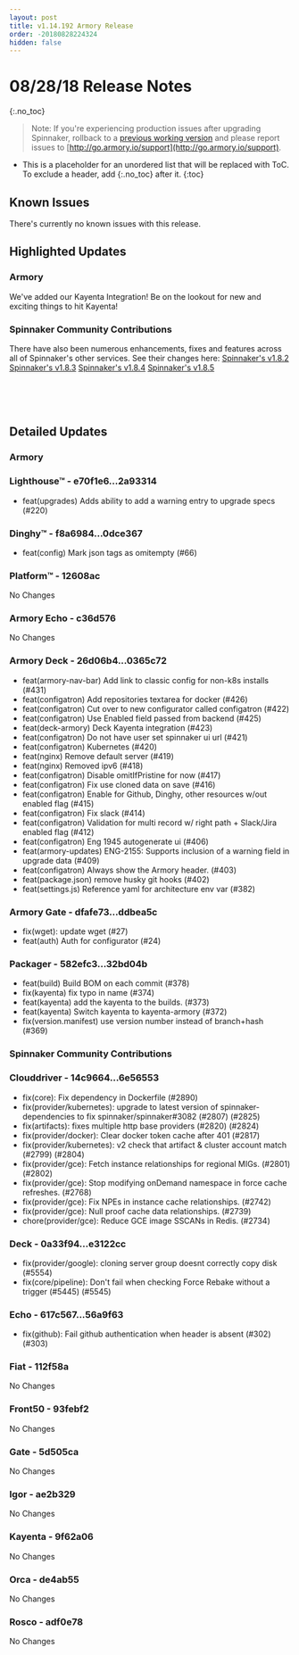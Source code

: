 ```yaml
---
layout: post
title: v1.14.192 Armory Release
order: -20180828224324
hidden: false
---
```


# 08/28/18 Release Notes
{:.no_toc}

> Note: If you're experiencing production issues after upgrading Spinnaker, rollback to a [previous working version](http://docs.armory.io/admin-guides/troubleshooting/#i-upgraded-spinnaker-and-it-is-no-longer-responding-how-do-i-rollback) and please report issues to [http://go.armory.io/support](http://go.armory.io/support).

* This is a placeholder for an unordered list that will be replaced with ToC. To exclude a header, add {:.no_toc} after it.
{:toc}


## Known Issues
There's currently no known issues with this release.

<!-- Example of a problem
Igor added ..... which does.....

**Symptoms:**
**Fix:**
-->





## Highlighted Updates
### Armory
We've added our Kayenta Integration! Be on the lookout for new and exciting things to hit Kayenta!



###  Spinnaker Community Contributions
There have also been numerous enhancements, fixes and features across all of Spinnaker's other services. See their changes here:
[Spinnaker's v1.8.2](https://www.spinnaker.io/community/releases/versions/1-8-2-changelog)
[Spinnaker's v1.8.3](https://www.spinnaker.io/community/releases/versions/1-8-3-changelog)
[Spinnaker's v1.8.4](https://www.spinnaker.io/community/releases/versions/1-8-4-changelog)
[Spinnaker's v1.8.5](https://www.spinnaker.io/community/releases/versions/1-8-5-changelog)




<br><br><br>
## Detailed Updates
### Armory
### Lighthouse&trade; - e70f1e6...2a93314
 - feat(upgrades) Adds ability to add a warning entry to upgrade specs (#220)

### Dinghy&trade; - f8a6984...0dce367
 - feat(config) Mark json tags as omitempty (#66)

### Platform&trade; - 12608ac
No Changes

### Armory Echo  - c36d576
No Changes

### Armory Deck  - 26d06b4...0365c72
 - feat(armory-nav-bar) Add link to classic config for non-k8s installs (#431)
 - feat(configatron) Add repositories textarea for docker (#426)
 - feat(configatron) Cut over to new configurator called configatron (#422)
 - feat(configatron) Use Enabled field passed from backend (#425)
 - feat(deck-armory) Deck Kayenta integration (#423)
 - feat(configatron) Do not have user set spinnaker ui url (#421)
 - feat(configatron) Kubernetes (#420)
 - feat(nginx) Remove default server (#419)
 - feat(nginx) Removed ipv6 (#418)
 - feat(configatron) Disable omitIfPristine for now (#417)
 - feat(configatron) Fix use cloned data on save (#416)
 - feat(configatron) Enable for Github, Dinghy, other resources w/out enabled flag (#415)
 - feat(configatron) Fix slack (#414)
 - feat(configatron) Validation for multi record w/ right path + Slack/Jira enabled flag (#412)
 - feat(configatron) Eng 1945 autogenerate ui (#406)
 - feat(armory-updates) ENG-2155: Supports inclusion of a warning field in upgrade data (#409)
 - feat(configatron)  Always show the Armory header. (#403)
 - feat(package.json) remove husky git hooks (#402)
 - feat(settings.js) Reference yaml for architecture env var (#382)

### Armory Gate  - dfafe73...ddbea5c
 - fix(wget): update wget (#27)
 - feat(auth) Auth for configurator (#24)
 
### Packager - 582efc3...32bd04b
 - feat(build) Build BOM on each commit (#378)
 - fix(kayenta) fix typo in name (#374)
 - feat(kayenta) add the kayenta to the builds. (#373)
 - feat(kayenta) Switch kayenta to kayenta-armory (#372)
 - fix(version.manifest) use version number instead of branch+hash (#369)



###  Spinnaker Community Contributions
### Clouddriver  - 14c9664...6e56553
 - fix(core): Fix dependency in Dockerfile (#2890)
 - fix(provider/kubernetes): upgrade to latest version of spinnaker-dependencies to fix spinnaker/spinnaker#3082 (#2807) (#2825)
 - fix(artifacts): fixes multiple http base providers (#2820) (#2824)
 - fix(provider/docker): Clear docker token cache after 401 (#2817)
 - fix(provider/kubernetes): v2 check that artifact & cluster account match (#2799) (#2804)
 - fix(provider/gce): Fetch instance relationships for regional MIGs. (#2801) (#2802)
 - fix(provider/gce): Stop modifying onDemand namespace in force cache refreshes. (#2768)
 - fix(provider/gce): Fix NPEs in instance cache relationships. (#2742)
 - fix(provider/gce): Null proof cache data relationships. (#2739)
 - chore(provider/gce): Reduce GCE image SSCANs in Redis. (#2734)

### Deck  - 0a33f94...e3122cc
 - fix(provider/google): cloning server group doesnt correctly copy disk (#5554)
 - fix(core/pipeline): Don't fail when checking Force Rebake without a trigger (#5445) (#5545)

### Echo  - 617c567...56a9f63
 - fix(github): Fail github authentication when header is absent (#302) (#303)

### Fiat  - 112f58a
No Changes

### Front50  - 93febf2
No Changes

### Gate  - 5d505ca
No Changes

### Igor  - ae2b329
No Changes

### Kayenta  - 9f62a06
No Changes

### Orca  - de4ab55
No Changes

### Rosco  - adf0e78
No Changes